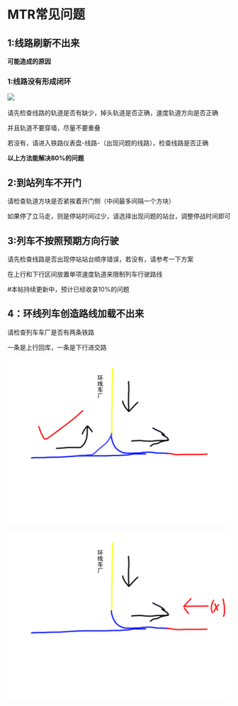 # MTR常见问题

## 1:线路刷新不出来
**可能造成的原因**
### 1:线路没有形成闭环

![](/others/MTR/线路闭环.png)

请先检查线路的轨道是否有缺少，掉头轨道是否正确，速度轨道方向是否正确

并且轨道不要穿墙，尽量不要重叠

若没有，请进入铁路仪表盘-线路-（出现问题的线路），检查线路是否正确

 **以上方法能解决80%的问题**

## 2:到站列车不开门

请检查轨道方块是否紧挨着开门侧（中间最多间隔一个方块）

如果停了立马走，则是停站时间过少，请选择出现问题的站台，调整停战时间即可

## 3:列车不按照预期方向行驶

请先检查线路是否出现停站站台顺序错误，若没有，请参考一下方案

在上行和下行区间放置单项速度轨道来限制列车行驶路线

#本帖持续更新中，预计已经收录10%的问题

## 4：环线列车创造路线加载不出来

请检查列车车厂是否有两条铁路

一条是上行回库，一条是下行进交路

![.](/others/MTR/正确示范.png)

![.](/others/MTR/错误示范.png)


